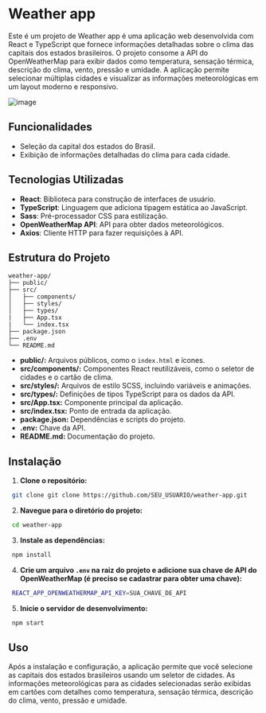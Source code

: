 # Weather app

Este é um projeto de Weather app é uma aplicação web desenvolvida com React e TypeScript que fornece informações detalhadas sobre o clima das capitais dos estados brasileiros. O projeto consome a API do OpenWeatherMap para exibir dados como temperatura, sensação térmica, descrição do clima, vento, pressão e umidade. A aplicação permite selecionar múltiplas cidades e visualizar as informações meteorológicas em um layout moderno e responsivo.

![image](https://github.com/user-attachments/assets/af66bca0-3df5-447e-9d24-1bcf958fe047)


## Funcionalidades

- Seleção da capital dos estados do Brasil.
- Exibição de informações detalhadas do clima para cada cidade.

## Tecnologias Utilizadas

- **React**: Biblioteca para construção de interfaces de usuário.
- **TypeScript**: Linguagem que adiciona tipagem estática ao JavaScript.
- **Sass**: Pré-processador CSS para estilização.
- **OpenWeatherMap API**: API para obter dados meteorológicos.
- **Axios**: Cliente HTTP para fazer requisições à API.

## Estrutura do Projeto

```plaintext
weather-app/
├── public/
├── src/
│   ├── components/
│   ├── styles/
│   ├── types/
|   ├── App.tsx
|   └── index.tsx
├── package.json
├── .env
└── README.md
```

- **public/:** Arquivos públicos, como o `index.html` e ícones.
- **src/components/:** Componentes React reutilizáveis, como o seletor de cidades e o cartão de clima.
- **src/styles/:** Arquivos de estilo SCSS, incluindo variáveis e animações.
- **src/types/:** Definições de tipos TypeScript para os dados da API.
- **src/App.tsx:** Componente principal da aplicação.
- **src/index.tsx:** Ponto de entrada da aplicação.
- **package.json:** Dependências e scripts do projeto.
- **.env:** Chave da API.
- **README.md:** Documentação do projeto.

## Instalação

1. **Clone o repositório:**

```sh
 git clone git clone https://github.com/SEU_USUARIO/weather-app.git
```

2. **Navegue para o diretório do projeto:**

```sh
 cd weather-app
```

3. **Instale as dependências:**

```sh
 npm install
```

4. **Crie um arquivo `.env` na raiz do projeto e adicione sua chave de API do OpenWeatherMap (é preciso se cadastrar para obter uma chave):**

```sh
 REACT_APP_OPENWEATHERMAP_API_KEY=SUA_CHAVE_DE_API
```

5. **Inicie o servidor de desenvolvimento:**

```sh
 npm start
```

## Uso

Após a instalação e configuração, a aplicação permite que você selecione as capitais dos estados brasileiros usando um seletor de cidades. As informações meteorológicas para as cidades selecionadas serão exibidas em cartões com detalhes como temperatura, sensação térmica, descrição do clima, vento, pressão e umidade.
